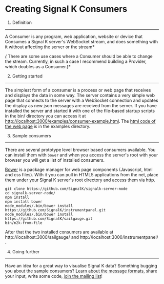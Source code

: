 Creating Signal K Consumers
===========================

1. Definition
-------------
A Consumer is any program, web application, website or device that Consumes a Signal K server's WebSocket stream, and does something with it without affecting the server or the stream*

*(* There are some use cases where a Consumer should be able to change the stream. Currently, in such a case I recommend building a Provider, which doubles as a Consumer.)*


2. Getting started
------------------
The simplest form of a consumer is a process or web page that receives and displays the data in some way. The server contains a very simple web page that connects to the server with a WebSocket connection and updates the display as new json messages are received from the server. If you have installed the server and started it with one of the file-based startup scripts in the bin/ directory you can access it at [http://localhost:3000/examples/consumer-example.html](http://localhost:3000/examples/consumer-example.html). The [html code of the web page](https://github.com/SignalK/signalk-server-node/blob/master/examples/consumer-example.html) is in the examples directory.


3. Sample consumers
--------------------------------
There are several prototype level browser based consumers available. You can install them with `bower` and when you access the server's root with your browser you will get a list of installed consumers.

[Bower](http://bower.io/) is a package manager for web page components (Javascript, html and css files). With it you can pull in HTML5 applications from the net, place them under your Signal K server's root directory and access them via http.

```
git clone https://github.com/SignalK/signalk-server-node
cd signalk-server-node/
npm install
npm install bower
node_modules/.bin/bower install https://github.com/SignalK/instrumentpanel.git
node_modules/.bin/bower install https://github.com/SignalK/sailgauge.git
bin/n2k-from-file
```

After that the two installed consumers are available at http://localhost:3000/sailgauge/ and http://localhost:3000/instrumentpanel/ .

4. Going further
--------------------------------
Have an idea for a great way to visualise Signal K data? Something bugging you about the sample consumers? [Learn about the message formats](http://signalk.org/dev/messageFormat.html), share your input, write some code, [join the mailing list](https://groups.google.com/forum/#!forum/signalk)!
